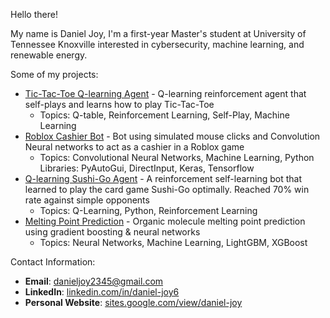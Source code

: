 Hello there! 

My name is Daniel Joy, I'm a first-year Master's student at University of Tennessee Knoxville interested in cybersecurity, machine learning, and renewable energy.

Some of my projects:
- [Tic-Tac-Toe Q-learning Agent](https://github.com/DanielJoy6/TicTacToe-Bot) - Q-learning reinforcement agent that self-plays and learns how to play Tic-Tac-Toe
  * Topics: Q-table, Reinforcement Learning, Self-Play, Machine Learning
- [Roblox Cashier Bot](https://github.com/DanielJoy6/RobloxCashier) - Bot using simulated mouse clicks and Convolution Neural networks to act as a cashier in a Roblox game
  * Topics: Convolutional Neural Networks, Machine Learning, Python Libraries: PyAutoGui, DirectInput, Keras, Tensorflow
- [Q-learning Sushi-Go Agent](https://github.com/DanielJoy6/Sushi-go-bot) - A reinforcement self-learning bot that learned to play the card game Sushi-Go optimally. Reached 70% win rate against simple opponents
  * Topics: Q-Learning, Python, Reinforcement Learning
- [Melting Point Prediction](https://github.com/DanielJoy6/Melting-point) - Organic molecule melting point prediction using gradient boosting & neural networks
  * Topics: Neural Networks, Machine Learning, LightGBM, XGBoost

Contact Information:
- **Email**: danieljoy2345@gmail.com
- **LinkedIn**: [linkedin.com/in/daniel-joy6](https://linkedin.com/in/daniel-joy6)  
- **Personal Website**: [sites.google.com/view/daniel-joy](https://sites.google.com/view/daniel-joy)  




<!---
DanielJoy6/DanielJoy6 is a ✨ special ✨ repository because its `README.md` (this file) appears on your GitHub profile.
You can click the Preview link to take a look at your changes.
--->
